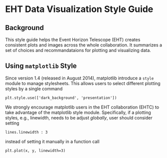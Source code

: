 # EHT Data Visualization Style Guide

## Background

This style guide helps the Event Horizon Telescope (EHT) creates
consistent plots and images across the whole collaboration.  It
summarizes a set of choices and recommandataions for plotting and
visualizing data.

## Using `matplotlib` Style

Since version 1.4 (released in August 2014), matplotlib introduce a
`style` module to manage stylesheets.  This allows users to select
different plotting styles by a single command

    plt.style.use(['dark_background', 'presentation'])

We strongly encourage matplotlib users in the EHT collaboration (EHTC)
to take advantage of the matplotlib style module.  Specifically, if a
plotting styles, e.g., linewidth, needs to be adjust *globally*, user
should consider setting

    lines.linewidth : 3

instead of setting it manually in a function call

    plt.plot(x, y, linewidth=3)
